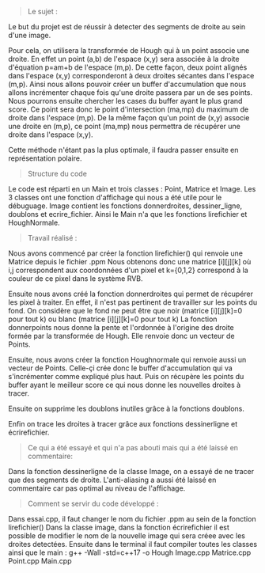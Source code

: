 >Le sujet :

Le but du projet est de réussir à detecter des segments de droite au sein d'une image.

Pour cela, on utilisera la transformée de Hough qui à un point associe une droite.
En effet un point (a,b) de l'espace (x,y) sera associée à la droite d'équation p=am+b de l'espace (m,p).
De cette façon, deux point alignés dans l'espace (x,y) corresponderont à deux droites sécantes dans l'espace (m,p).
Ainsi nous allons pouvoir créer un buffer d'accumulation que nous allons incrémenter chaque fois qu'une droite passera par un de ses points.
Nous pourrons ensuite chercher les cases du buffer ayant le plus grand score.
Ce point sera donc le point d'intersection (ma,mp) du maximum de droite dans l'espace (m,p).
De la même façon qu'un point de (x,y) associe une droite en  (m,p), ce point (ma,mp) nous permettra de récupérer une droite dans l'espace (x,y).

Cette méthode n'étant pas la plus optimale, il faudra passer ensuite en représentation polaire.


> Structure du code 

Le code est réparti en un Main et trois classes : Point, Matrice et Image.
Les 3 classes ont une fonction d'affichage qui nous a été utile pour le débuguage.
Image contient les fonctions donnerdroites, dessiner_ligne, doublons et ecrire_fichier.
Ainsi le Main n'a que les fonctions lirefichier et HoughNormale.

>Travail réalisé :

Nous avons commencé par créer la fonction lirefichier() qui renvoie une Matrice depuis le fichier .ppm
Nous obtenons donc une matrice [i][j][k] où i,j correspondent aux coordonnées d'un pixel et k={0,1,2} correspond à la couleur de ce pixel dans le système RVB.

Ensuite nous avons créé la fonction donnerdroites qui permet de récupérer les pixel à traiter.
En effet, il n'est pas pertinent de travailler sur les points du fond.
On considère que le fond ne peut être que noir (matrice [i][j][k]=0 pour tout k) ou blanc (matrice [i][j][k]=0 pour tout k)
La fonction donnerpoints nous donne la pente et l'ordonnée à l'origine des droite formée par la transformée de Hough.
Elle renvoie donc un vecteur de Points.

Ensuite, nous avons créer la fonction Houghnormale qui renvoie aussi un vecteur de Points.
Celle-çi crée donc le buffer d'accumulation qui va s'incrémenter comme expliqué plus haut.
Puis on récupère les points du buffer ayant le meilleur score ce qui nous donne les nouvelles droites à tracer.

Ensuite on supprime les doublons inutiles grâce à la fonctions doublons.

Enfin on trace les droites à tracer grâce aux fonctions dessinerligne et écrirefichier.


>Ce qui a été essayé et qui n'a pas abouti mais qui a été laissé en commentaire:

Dans la fonction dessinerligne de la classe Image, on a essayé de ne tracer que des segments de droite. L'anti-aliasing a aussi été laissé en commentaire car pas optimal au niveau de l'affichage.

>Comment se servir du code développé :

Dans essai.cpp,  il faut changer le nom du fichier .ppm au sein de la fonction lirefichier()
Dans la classe image, dans la fonction écrirefichier il est possible de modifier le nom de la nouvelle image qui sera créee avec les droites detectées.
Ensuite dans le terminal il faut compiler toutes les classes ainsi que le main :
g++ -Wall -std=c++17 -o Hough Image.cpp Matrice.cpp Point.cpp  Main.cpp


